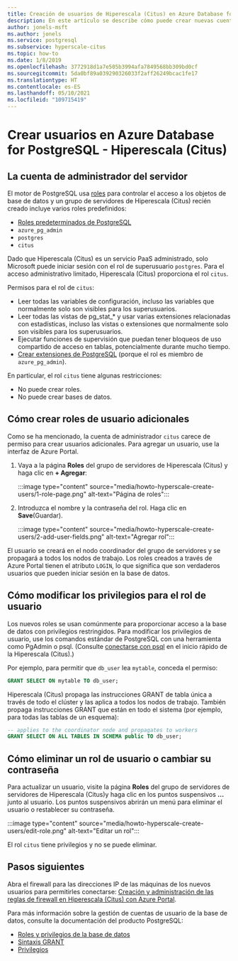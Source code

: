 ```yaml
---
title: Creación de usuarios de Hiperescala (Citus) en Azure Database for PostgreSQL
description: En este artículo se describe cómo puede crear nuevas cuentas de usuario para interactuar con Azure Database for PostgreSQL - Hiperescala (Citus).
author: jonels-msft
ms.author: jonels
ms.service: postgresql
ms.subservice: hyperscale-citus
ms.topic: how-to
ms.date: 1/8/2019
ms.openlocfilehash: 3772918d1a7e505b3994afa7849568bb309bd0cf
ms.sourcegitcommit: 5da0bf89a039290326033f2aff26249bcac1fe17
ms.translationtype: HT
ms.contentlocale: es-ES
ms.lasthandoff: 05/10/2021
ms.locfileid: "109715419"
---
```

# <a name="create-users-in-azure-database-for-postgresql---hyperscale-citus"></a>Crear usuarios en Azure Database for PostgreSQL - Hiperescala (Citus)

## <a name="the-server-admin-account"></a>La cuenta de administrador del servidor

El motor de PostgreSQL usa [roles](https://www.postgresql.org/docs/current/sql-createrole.html) para controlar el acceso a los objetos de base de datos y un grupo de servidores de Hiperescala (Citus) recién creado incluye varios roles predefinidos:

* [Roles predeterminados de PostgreSQL](https://www.postgresql.org/docs/current/default-roles.html)
* `azure_pg_admin`
* `postgres`
* `citus`

Dado que Hiperescala (Citus) es un servicio PaaS administrado, solo Microsoft puede iniciar sesión con el rol de superusuario `postgres`. Para el acceso administrativo limitado, Hiperescala (Citus) proporciona el rol `citus`.

Permisos para el rol de `citus`:

* Leer todas las variables de configuración, incluso las variables que normalmente solo son visibles para los superusuarios.
* Leer todas las vistas de pg\_stat\_\* y usar varias extensiones relacionadas con estadísticas, incluso las vistas o extensiones que normalmente solo son visibles para los superusuarios.
* Ejecutar funciones de supervisión que puedan tener bloqueos de uso compartido de acceso en tablas, potencialmente durante mucho tiempo.
* [Crear extensiones de PostgreSQL](concepts-hyperscale-extensions.md) (porque el rol es miembro de `azure_pg_admin`).

En particular, el rol `citus` tiene algunas restricciones:

* No puede crear roles.
* No puede crear bases de datos.

## <a name="how-to-create-additional-user-roles"></a>Cómo crear roles de usuario adicionales

Como se ha mencionado, la cuenta de administrador `citus` carece de permiso para crear usuarios adicionales. Para agregar un usuario, use la interfaz de Azure Portal.

1. Vaya a la página **Roles** del grupo de servidores de Hiperescala (Citus) y haga clic en **+ Agregar**:

   :::image type="content" source="media/howto-hyperscale-create-users/1-role-page.png" alt-text="Página de roles":::

2. Introduzca el nombre y la contraseña del rol. Haga clic en **Save**(Guardar).

   :::image type="content" source="media/howto-hyperscale-create-users/2-add-user-fields.png" alt-text="Agregar rol":::

El usuario se creará en el nodo coordinador del grupo de servidores y se propagará a todos los nodos de trabajo. Los roles creados a través de Azure Portal tienen el atributo `LOGIN`, lo que significa que son verdaderos usuarios que pueden iniciar sesión en la base de datos.

## <a name="how-to-modify-privileges-for-user-role"></a>Cómo modificar los privilegios para el rol de usuario

Los nuevos roles se usan comúnmente para proporcionar acceso a la base de datos con privilegios restringidos. Para modificar los privilegios de usuario, use los comandos estándar de PostgreSQL con una herramienta como PgAdmin o psql. (Consulte [conectarse con psql](quickstart-create-hyperscale-portal.md#connect-to-the-database-using-psql) en el inicio rápido de la Hiperescala (Citus).)

Por ejemplo, para permitir que `db_user` lea `mytable`, conceda el permiso:

```sql
GRANT SELECT ON mytable TO db_user;
```

Hiperescala (Citus) propaga las instrucciones GRANT de tabla única a través de todo el clúster y las aplica a todos los nodos de trabajo. También propaga instrucciones GRANT que están en todo el sistema (por ejemplo, para todas las tablas de un esquema):

```sql
-- applies to the coordinator node and propagates to workers
GRANT SELECT ON ALL TABLES IN SCHEMA public TO db_user;
```

## <a name="how-to-delete-a-user-role-or-change-their-password"></a>Cómo eliminar un rol de usuario o cambiar su contraseña

Para actualizar un usuario, visite la página **Roles** del grupo de servidores de servidores de Hiperescala (Citus)y haga clic en los puntos suspensivos **...** junto al usuario. Los puntos suspensivos abrirán un menú para eliminar el usuario o restablecer su contraseña.

   :::image type="content" source="media/howto-hyperscale-create-users/edit-role.png" alt-text="Editar un rol":::

El rol `citus` tiene privilegios y no se puede eliminar.

## <a name="next-steps"></a>Pasos siguientes

Abra el firewall para las direcciones IP de las máquinas de los nuevos usuarios para permitirles conectarse: [Creación y administración de las reglas de firewall en Hiperescala (Citus) con Azure Portal](howto-hyperscale-manage-firewall-using-portal.md).

Para más información sobre la gestión de cuentas de usuario de la base de datos, consulte la documentación del producto PostgreSQL:

* [Roles y privilegios de la base de datos](https://www.postgresql.org/docs/current/static/user-manag.html)
* [Sintaxis GRANT](https://www.postgresql.org/docs/current/static/sql-grant.html)
* [Privilegios](https://www.postgresql.org/docs/current/static/ddl-priv.html)

